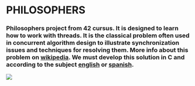 # PHILOSOPHERS
### Philosophers project from 42 cursus. It is designed to learn how to work with threads. It is the classical problem often used in concurrent algorithm design to illustrate synchronization issues and techniques for resolving them. More info about this problem on [wikipedia](https://en.wikipedia.org/wiki/Dining_philosophers_problem). We must develop this solution in C and according to the subject [english](Subject/en.subject.pdf) or [spanish](Subject/es.subject.pdf).

![](Images/philo_table.png)
